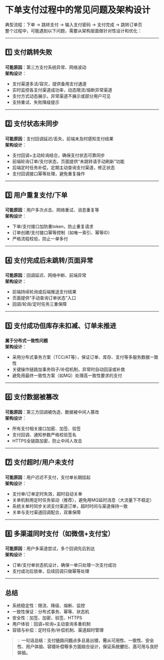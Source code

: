 # 下单支付过程中的常见问题及架构设计

典型流程：下单 → 跳转支付 → 输入支付密码 → 支付完成 → 跳转订单页  
整个过程中，可能遇到以下问题，需要从架构层面做针对性设计和优化：

---

## 1️⃣ 支付跳转失败

**可能原因**：第三方支付系统异常、网络波动  
**架构设计**：
- 支付渠道多活/容灾，提供备用支付通道
- 实时监控各支付渠道成功率，动态限流/熔断异常渠道
- 支付方式动态展示，异常渠道不展示或部分用户可见
- 支持重试、失败降级提示

---

## 2️⃣ 支付状态未同步

**可能原因**：支付回调延迟/丢失，前端未及时感知支付结果  
**架构设计**：
- 支付回调+主动轮询结合，确保支付状态可靠同步
- 前端轮询订单/支付状态，页面提供“未跳转请手动刷新”功能
- 后端定时任务补偿，定期主动查询支付渠道，修正状态
- 支付回调接口幂等处理，避免重复操作

---

## 3️⃣ 用户重复支付/下单

**可能原因**：用户多次点击、网络重试、消息重复等  
**架构设计**：
- 下单/支付接口加防重token，防止重复请求
- 订单创建/支付接口幂等控制（如唯一索引、幂等ID）
- 严格流程校验，防止一单多付

---

## 4️⃣ 支付完成后未跳转/页面异常

**可能原因**：回调延迟、网络中断、前端异常  
**架构设计**：
- 前端持续轮询或后端推送支付结果
- 页面提供“手动查询订单状态”入口
- 回调/轮询/定时任务三重保障

---

## 5️⃣ 支付成功但库存未扣减、订单未推进

**属于分布式一致性问题**  
**架构设计**：
- 采用分布式事务方案（TCC/AT等），保证订单、库存、支付等多服务数据一致性
- 关键操作链路加事务钩子/补偿机制，异常时自动回滚或补救
- 避免用最终一致性方案（如MQ）处理高一致性要求的支付

---

## 6️⃣ 支付数据被篡改

**可能原因**：第三方回调被伪造、数据被中间人篡改  
**架构设计**：
- 所有支付相关接口加密、加签、验签
- 支付回调、通知参数严格校验签名
- HTTPS全链路加密，防止中间人攻击

---

## 7️⃣ 支付超时/用户未支付

**可能原因**：用户迟迟不支付，支付单长期挂起  
**架构设计**：
- 支付单/订单定时失效，超时自动关单
- 关单机制用定时任务驱动（推荐），避免用MQ延时消息（大流量下不稳定）
- 系统关单时同步关闭支付渠道订单，超时时间与渠道保持一致
- 关单与支付渠道回调配合，双重保障

---

## 8️⃣ 多渠道同时支付（如微信+支付宝）

**可能原因**：用户多渠道尝试，多个回调先后到达  
**架构设计**：
- 订单/支付单状态机设计，确保一单只处理一次支付成功
- 支付成功后锁单，后续回调只做幂等处理

---

## 总结

- 系统稳定性：限流、降级、熔断、监控
- 一致性保证：分布式事务、幂等、状态机
- 安全性：加签、加密、验签、HTTPS
- 用户体验：回调+轮询+主动查询多重机制
- 容错与补偿：定时任务/补偿机制、渠道超时管理

> 💡 **一句话总结：支付链路问题点多且易出错，需从可用性、一致性、安全性、用户体验、容错补偿等多方面综合设计，保证系统健壮、高可用与良好体验。**